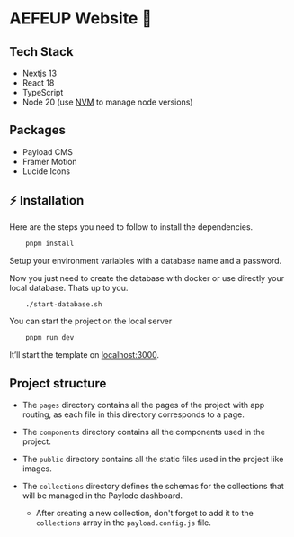 # AEFEUP Website 🚀

## Tech Stack

- Nextjs 13
- React 18
- TypeScript
- Node 20 (use [NVM](https://github.com/nvm-sh/nvm) to manage node versions)

## Packages

- Payload CMS
- Framer Motion
- Lucide Icons

## ⚡ Installation

Here are the steps you need to follow to install the dependencies.

```bash
    pnpm install
```

Setup your environment variables with a database name and a password.

Now you just need to create the database with docker or use directly your local database. Thats up to you.

```bash
    ./start-database.sh
```

You can start the project on the local server

```bash
    pnpm run dev
```

It’ll start the template on [localhost:3000](http://localhost:3000).

## Project structure

- The `pages` directory contains all the pages of the project with app routing, as each file in this directory corresponds to a page.

- The `components` directory contains all the components used in the project.

- The `public` directory contains all the static files used in the project like images.

- The `collections` directory defines the schemas for the collections that will be managed in the Paylode dashboard.
  - After creating a new collection, don't forget to add it to the `collections` array in the `payload.config.js` file.
